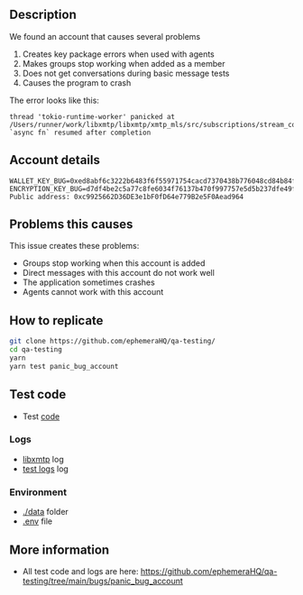 ## Description

We found an account that causes several problems

1. Creates key package errors when used with agents
2. Makes groups stop working when added as a member
3. Does not get conversations during basic message tests
4. Causes the program to crash

The error looks like this:

```
thread 'tokio-runtime-worker' panicked at /Users/runner/work/libxmtp/libxmtp/xmtp_mls/src/subscriptions/stream_conversations.rs:346:5:
`async fn` resumed after completion
```

## Account details

```
WALLET_KEY_BUG=0xed8abf6c3222b6483f6f55971754cacd7370438b776048cd84b84f5dae0683bc
ENCRYPTION_KEY_BUG=d7df4be2c5a77c8fe6034f76137b470f997757e5d5b237dfe49f0d66a14d8185
Public address: 0xc9925662D36DE3e1bF0fD64e779B2e5F0Aead964
```

## Problems this causes

This issue creates these problems:

- Groups stop working when this account is added
- Direct messages with this account do not work well
- The application sometimes crashes
- Agents cannot work with this account

## How to replicate

```bash
git clone https://github.com/ephemeraHQ/qa-testing/
cd qa-testing
yarn
yarn test panic_bug_account
```

## Test code

- Test [code](https://github.com/ephemeraHQ/qa-testing/tree/main/bugs/panic_bug_account/test.test.ts)

### Logs

- [libxmtp](https://github.com/ephemeraHQ/qa-testing/tree/main/bugs/panic_bug_account/libxmtp.log) log
- [test logs](https://github.com/ephemeraHQ/qa-testing/tree/main/bugs/panic_bug_account/test.log) log

### Environment

- [./data](https://github.com/ephemeraHQ/qa-testing/tree/main/bugs/panic_bug_account/.data/) folder
- [.env](https://github.com/ephemeraHQ/qa-testing/tree/main/bugs/panic_bug_account/.env) file

## More information

- All test code and logs are here: https://github.com/ephemeraHQ/qa-testing/tree/main/bugs/panic_bug_account
